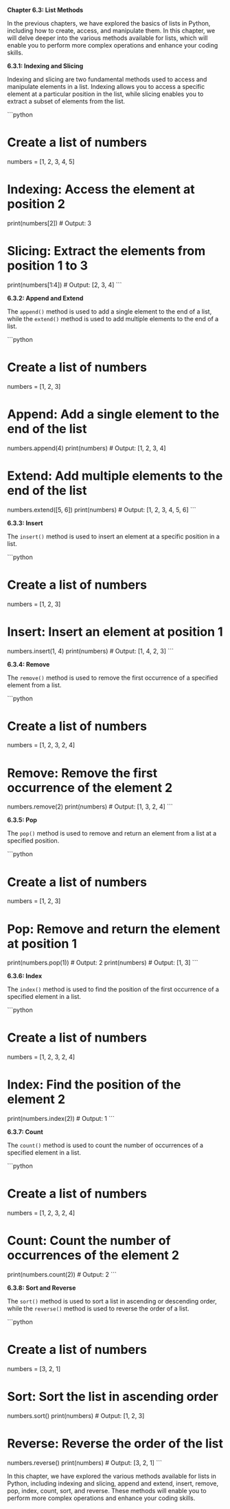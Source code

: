 <p><strong>Chapter 6.3: List Methods</strong></p>

<p>In the previous chapters, we have explored the basics of lists in Python, including how to create, access, and manipulate them. In this chapter, we will delve deeper into the various methods available for lists, which will enable you to perform more complex operations and enhance your coding skills.</p>

<p><strong>6.3.1: Indexing and Slicing</strong></p>

<p>Indexing and slicing are two fundamental methods used to access and manipulate elements in a list. Indexing allows you to access a specific element at a particular position in the list, while slicing enables you to extract a subset of elements from the list.</p>

<p>```python</p>

<h1>Create a list of numbers</h1>

<p>numbers = [1, 2, 3, 4, 5]</p>

<h1>Indexing: Access the element at position 2</h1>

<p>print(numbers[2])  # Output: 3</p>

<h1>Slicing: Extract the elements from position 1 to 3</h1>

<p>print(numbers[1:4])  # Output: [2, 3, 4]
```</p>

<p><strong>6.3.2: Append and Extend</strong></p>

<p>The <code>append()</code> method is used to add a single element to the end of a list, while the <code>extend()</code> method is used to add multiple elements to the end of a list.</p>

<p>```python</p>

<h1>Create a list of numbers</h1>

<p>numbers = [1, 2, 3]</p>

<h1>Append: Add a single element to the end of the list</h1>

<p>numbers.append(4)
print(numbers)  # Output: [1, 2, 3, 4]</p>

<h1>Extend: Add multiple elements to the end of the list</h1>

<p>numbers.extend([5, 6])
print(numbers)  # Output: [1, 2, 3, 4, 5, 6]
```</p>

<p><strong>6.3.3: Insert</strong></p>

<p>The <code>insert()</code> method is used to insert an element at a specific position in a list.</p>

<p>```python</p>

<h1>Create a list of numbers</h1>

<p>numbers = [1, 2, 3]</p>

<h1>Insert: Insert an element at position 1</h1>

<p>numbers.insert(1, 4)
print(numbers)  # Output: [1, 4, 2, 3]
```</p>

<p><strong>6.3.4: Remove</strong></p>

<p>The <code>remove()</code> method is used to remove the first occurrence of a specified element from a list.</p>

<p>```python</p>

<h1>Create a list of numbers</h1>

<p>numbers = [1, 2, 3, 2, 4]</p>

<h1>Remove: Remove the first occurrence of the element 2</h1>

<p>numbers.remove(2)
print(numbers)  # Output: [1, 3, 2, 4]
```</p>

<p><strong>6.3.5: Pop</strong></p>

<p>The <code>pop()</code> method is used to remove and return an element from a list at a specified position.</p>

<p>```python</p>

<h1>Create a list of numbers</h1>

<p>numbers = [1, 2, 3]</p>

<h1>Pop: Remove and return the element at position 1</h1>

<p>print(numbers.pop(1))  # Output: 2
print(numbers)  # Output: [1, 3]
```</p>

<p><strong>6.3.6: Index</strong></p>

<p>The <code>index()</code> method is used to find the position of the first occurrence of a specified element in a list.</p>

<p>```python</p>

<h1>Create a list of numbers</h1>

<p>numbers = [1, 2, 3, 2, 4]</p>

<h1>Index: Find the position of the element 2</h1>

<p>print(numbers.index(2))  # Output: 1
```</p>

<p><strong>6.3.7: Count</strong></p>

<p>The <code>count()</code> method is used to count the number of occurrences of a specified element in a list.</p>

<p>```python</p>

<h1>Create a list of numbers</h1>

<p>numbers = [1, 2, 3, 2, 4]</p>

<h1>Count: Count the number of occurrences of the element 2</h1>

<p>print(numbers.count(2))  # Output: 2
```</p>

<p><strong>6.3.8: Sort and Reverse</strong></p>

<p>The <code>sort()</code> method is used to sort a list in ascending or descending order, while the <code>reverse()</code> method is used to reverse the order of a list.</p>

<p>```python</p>

<h1>Create a list of numbers</h1>

<p>numbers = [3, 2, 1]</p>

<h1>Sort: Sort the list in ascending order</h1>

<p>numbers.sort()
print(numbers)  # Output: [1, 2, 3]</p>

<h1>Reverse: Reverse the order of the list</h1>

<p>numbers.reverse()
print(numbers)  # Output: [3, 2, 1]
```</p>

<p>In this chapter, we have explored the various methods available for lists in Python, including indexing and slicing, append and extend, insert, remove, pop, index, count, sort, and reverse. These methods will enable you to perform more complex operations and enhance your coding skills.</p>
